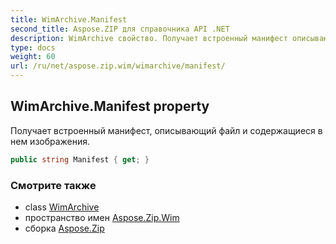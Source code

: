 ```yaml
---
title: WimArchive.Manifest
second_title: Aspose.ZIP для справочника API .NET
description: WimArchive свойство. Получает встроенный манифест описывающий файл и содержащиеся в нем изображения.
type: docs
weight: 60
url: /ru/net/aspose.zip.wim/wimarchive/manifest/
---
```

## WimArchive.Manifest property

Получает встроенный манифест, описывающий файл и содержащиеся в нем изображения.

```csharp
public string Manifest { get; }
```

### Смотрите также

* class [WimArchive](../)
* пространство имен [Aspose.Zip.Wim](../../wimarchive/)
* сборка [Aspose.Zip](../../../)


